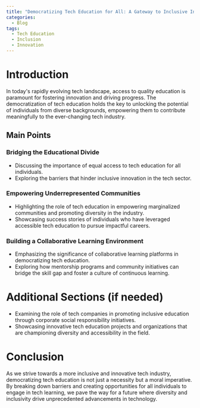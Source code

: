 ```yaml
---
title: "Democratizing Tech Education for All: A Gateway to Inclusive Innovation"
categories:
  - Blog
tags:
  - Tech Education
  - Inclusion
  - Innovation
---
```


# Introduction
In today's rapidly evolving tech landscape, access to quality education is paramount for fostering innovation and driving progress. The democratization of tech education holds the key to unlocking the potential of individuals from diverse backgrounds, empowering them to contribute meaningfully to the ever-changing tech industry.

## Main Points
### Bridging the Educational Divide
- Discussing the importance of equal access to tech education for all individuals.
- Exploring the barriers that hinder inclusive innovation in the tech sector.

### Empowering Underrepresented Communities
- Highlighting the role of tech education in empowering marginalized communities and promoting diversity in the industry.
- Showcasing success stories of individuals who have leveraged accessible tech education to pursue impactful careers.

### Building a Collaborative Learning Environment
- Emphasizing the significance of collaborative learning platforms in democratizing tech education.
- Exploring how mentorship programs and community initiatives can bridge the skill gap and foster a culture of continuous learning.

# Additional Sections (if needed)
- Examining the role of tech companies in promoting inclusive education through corporate social responsibility initiatives.
- Showcasing innovative tech education projects and organizations that are championing diversity and accessibility in the field.

# Conclusion
As we strive towards a more inclusive and innovative tech industry, democratizing tech education is not just a necessity but a moral imperative. By breaking down barriers and creating opportunities for all individuals to engage in tech learning, we pave the way for a future where diversity and inclusivity drive unprecedented advancements in technology.